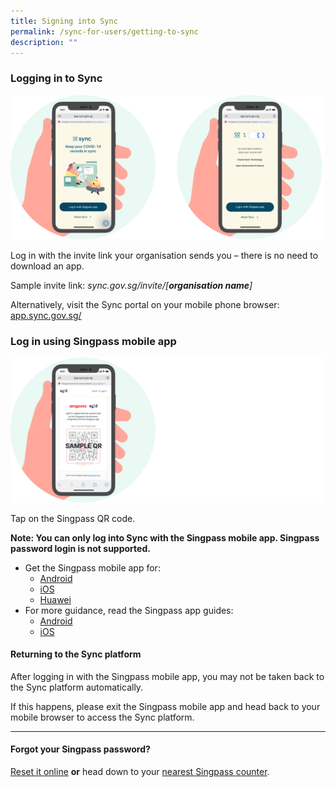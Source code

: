 ```yaml
---
title: Signing into Sync
permalink: /sync-for-users/getting-to-sync
description: ""
---
```

### **Logging in to Sync**
![](/images/Combined.svg)

Log in with the invite link your organisation sends you – there is no need to download an app.

Sample invite link:
*sync.gov.sg/invite/[**organisation name**]*

Alternatively, visit the Sync portal on your mobile phone browser: 
[app.sync.gov.sg/](https://app.sync.gov.sg/)

### **Log in using Singpass mobile app**
![](/images/QR.png)

Tap on the Singpass QR code.

**Note: You can only log into Sync with the Singpass mobile app. Singpass password login is not supported.**

* Get the Singpass mobile app for: 
	* [Android](https://play.google.com/store/apps/details?id=sg.ndi.sp&hl=en-GB) 
	* [iOS](https://itunes.apple.com/us/app/singpass-mobile/id1340660807)
	* [Huawei](https://appgallery.huawei.com/#/app/C104129719)
* For more guidance, read the Singpass app guides:
	* [Android ](https://www.singpass.gov.sg/home/ui/assets/pdf/Singpass_App_Android_Guide.pdf)
	* [iOS ](https://www.singpass.gov.sg/home/ui/assets/pdf/Singpass_App_iOS_Guide.pdf)

#### **Returning to the Sync platform**
After logging in with the Singpass mobile app, you may not be taken back to the Sync platform automatically.

If this happens, please exit the Singpass mobile app and head back to your mobile browser to access the Sync platform.

___

#### **Forgot your Singpass password?**
[Reset it online](https://www.singpass.gov.sg/home/ui/login) **or** head down to your [nearest Singpass counter](https://www.singpass.gov.sg/singpass/common/counter).